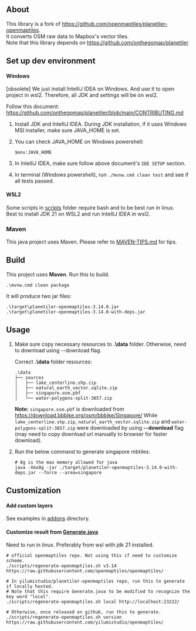 ## About

This library is a fork of https://github.com/openmaptiles/planetiler-openmaptiles.  
It converts OSM raw data to Mapbox's vector tiles.  
Note that this library depends on https://github.com/onthegomap/planetiler

## Set up dev environment

#### Windows

[obsolete] We just install IntelliJ IDEA on Windows. And use it to open project in wsl2.
Therefore, all JDK and settings will be on wsl2.

Follow this document: https://github.com/onthegomap/planetiler/blob/main/CONTRIBUTING.md

1. Install JDK and IntelliJ IDEA. During JDK installation, if it uses Windows MSI installer, make sure JAVA_HOME is set.
2. You can check JAVA_HOME on Windows powershell:

   ```
   $env:JAVA_HOME
   ```
3. In IntelliJ IDEA, make sure follow above document's `IDE SETUP` section.
4. In terminal (Windows powershell), run `./mvnw.cmd clean test` and see if all tests passed.

#### WSL2

Some scripts in [scripts](../scripts) folder require bash and to be best run in linux.  
Best to install JDK 21 on WSL2 and run IntelliJ IDEA in wsl2.

### Maven

This java project uses Maven. Please refer to [MAVEN-TIPS.md](MAVEN-TIPS.md) for tips.

## Build

This project uses **Maven**. Run this to build.

```
.\mvnw.cmd clean package
```

It will produce two jar files:

```
.\target\planetiler-openmaptiles-3.14.0.jar
.\target\planetiler-openmaptiles-3.14.0-with-deps.jar
```

## Usage

1. Make sure copy necessary resources to **.\data** folder. Otherwise, need to download using --download flag.

   Correct **.\data** folder resources:

   ```
   .\data
   ├── sources
   │   ├── lake_centerline.shp.zip
   │   ├── natural_earth_vector.sqlite.zip
   │   ├── singapore.osm.pbf
   │   └── water-polygons-split-3857.zip
   ```

   **Note:** `singapore.osm.pbf` is downloaded from https://download.bbbike.org/osm/bbbike/Singapore/
   While `lake_centerline.shp.zip`, `natural_earth_vector.sqlite.zip` and `water-polygons-split-3857.zip` were downloaded
   by using **--download** flag (may need to copy download url manually to browser for faster download).

2. Run the below command to generate singapore mbtiles:

   ```
   # 8g is the max memory allowed for java
   java -Xmx8g -jar ./target/planetiler-openmaptiles-3.14.0-with-deps.jar --force --area=singapore
   ```

## Customization

#### Add custom layers

See examples in [addons](../src/main/java/org/openmaptiles/addons) directory.

#### Customize result from [Generate.java](../src/main/java/org/openmaptiles/Generate.java)

Need to run in linux. Preferably from wsl with jdk 21 installed.

```
# official openmaptiles repo. Not using this if need to customize scheme.
./scripts/regenerate-openmaptiles.sh v3.14 https://raw.githubusercontent.com/openmaptiles/openmaptiles/
```

```
# In yilumistudio/planetiler-openmaptiles repo, run this to generate if locally hosted. 
# Note that this require Generate.java to be modified to recognize the key word "local".
./scripts/regenerate-openmaptiles.sh local http://localhost:23222/

# Otherwise, once released on github, run this to generate.
./scripts/regenerate-openmaptiles.sh version https://raw.githubusercontent.com/yilumistudio/openmaptiles/
```

